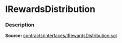 # IRewardsDistribution

### Description <a id="description"></a>

**Source:** [contracts/interfaces/IRewardsDistribution.sol](https://github.com/perifinance/peri-finance/blob/master/contracts/interfaces/IRewardsDistribution.sol)

